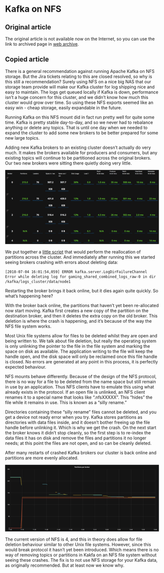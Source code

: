 # Kafka on NFS

## Original article

The original article is not available now on the Internet, so you can use the link to archived page in [web archive](https://web.archive.org/web/20230407085902/https://sbg.technology/2018/07/10/kafka-nfs/).

## Copied article

There is a general recommendation against running Apache Kafka on NFS storage. But the Jira tickets relating to this are closed resolved,
so why is this still a recommendation? Surely using NFS on a nice big NAS that our storage team provide will make our Kafka cluster for log
shipping nice and easy to maintain. The logs get queued locally if Kafka is down, performance isn’t a huge concern for this cluster, and
we didn’t know how much this cluster would grow over time. So using these NFS exports seemed like an easy win - cheap storage, easily
expandable in the future.

Running Kafka on this NFS mount did in fact run pretty well for quite some time. Kafka is pretty stable day-to-day, and so we never had to
rebalance anything or delete any topics. That is until one day when we needed to expand the cluster to add some new brokers to be better
prepared for some new large topics.

Adding new Kafka brokers to an existing cluster doesn’t actually do very much. It makes the brokers available for producers and consumers,
but any existing topics will continue to be partitioned across the original brokers.
Our two new brokers were sitting there quietly doing very little.

![Unused brokers](/docs/public/images/kafka-on-nfs.unused-brokers.png)

We put together a 
[little script](https://web.archive.org/web/20230407085902/https://gist.github.com/WheresAlice/c347e6b909d0bbc4256bb891e74c3191)
that would perform the reallocation of partitions across the cluster. And immediately after running this we started seeing brokers crashing
with errors about deleting data:

```test
[2018-07-04 16:01:54,059] ERROR kafka.server.LogDirFailureChannel Error while deleting log for gaming_shared_combined_logs_raw-0 in dir /kafka/logs_cluster/data/node1
```

Restarting the broker brings it back online, but it dies again quite quickly. So what’s happening here?

With the broker back online, the partitions that haven’t yet been re-allocated now start moving. Kafka first creates
a new copy of the partition on the destination broker, and then it deletes the extra copy on the old broker.
This deletion is where the crash is happening, and it’s because of the way the NFS file system works.

Most Unix file systems allow for files to be deleted whilst they are open and being written to. We talk about file deletion,
but really the operating system is only unlinking the pointer to the file in the file system and marking the space on disk as available.
The application writing to the file will keep the handle open, and the disk space will only be reclaimed once this file handle is closed.
No errors are generated at any point in this process, it is perfectly expected behaviour.

NFS mounts behave differently. Because of the design of the NFS protocol, there is no way for a file to be deleted from the name space but
still remain in use by an application. Thus NFS clients have to emulate this using what already exists in the protocol.
If an open file is unlinked, an NFS client renames it to a special name that looks like “.nfsXXXXX”. This “hides” the file while it remains
in use. This is known as a “silly rename.”

Directories containing these “silly rename” files cannot be deleted, and you get a device not ready error when you try.
Kafka stores partitions as directories with data files inside, and it doesn’t bother freeing up the file handle before unlinking it.
Which is why we get the crash. On the next start the broker knows it didn’t stop cleanly, so the first step is to re-index the data files
it has on disk and remove the files and partitions it no longer needs; at this point the files are not open, and so can be cleanly deleted.

After many restarts of crashed Kafka brokers our cluster is back online and partitions are more evenly allocated.

![Graph of partition allocation](/docs/public/images/kafka-on-nfs.graph-of-partition-allocation.png)

The current version of NFS is 4, and this in theory does allow for file deletion behaviour similar to other Unix file systems.
However, since this would break protocol it hasn’t yet been introduced. Which means there is no way of removing topics or partitions in
Kakfa on an NFS file system without seeing these crashes. The fix is to not use NFS storage for your Kafka data, as originally recommended.
But at least now we know why.
